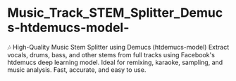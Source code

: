 # Music_Track_STEM_Splitter_Demucs-htdemucs-model-
🎶 High-Quality Music Stem Splitter using Demucs (htdemucs-model) Extract vocals, drums, bass, and other stems from full tracks using Facebook's htdemucs deep learning model. Ideal for remixing, karaoke, sampling, and music analysis. Fast, accurate, and easy to use.
